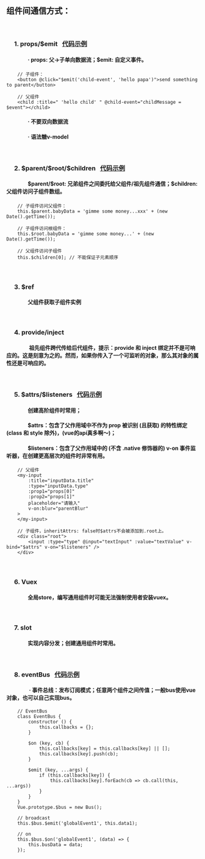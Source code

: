 ## 组件间通信方式：
##### &emsp;&emsp;

### &emsp; 1. props/$emit &nbsp;&nbsp;[代码示例](https://github.com/yunlovebo/anti35/blob/master/vue/components-communication/props%2B%24emit.html)
#### &emsp;&emsp;&emsp;&emsp;· props: 父->子单向数据流；$emit: 自定义事件。
```
    // 子组件：
    <button @click="$emit('child-event', 'hello papa')">send something to parent</button>

    // 父组件
    <child :title=" 'hello child' " @child-event="childMessage = $event"></child>
```
#### &emsp;&emsp;&emsp;&emsp;· 不要双向数据流
#### &emsp;&emsp;&emsp;&emsp;· 语法糖v-model
##### &emsp;&emsp;

### &emsp; 2. \$parent/\$root/$children &nbsp;&nbsp;[代码示例](https://github.com/yunlovebo/anti35/blob/master/vue/components-communication/%24parant%2B%24root%2B%24children.html)
#### &emsp;&emsp;&emsp;&emsp;\$parent/\$root: 兄弟组件之间委托给父组件/祖先组件通信；\$children: 父组件访问子组件数组。
```
    // 子组件访问父组件：
    this.$parent.babyData = 'gimme some money...xxx' + (new Date().getTime());

    // 子组件访问根组件：
    this.$root.babyData = 'gimme some money...' + (new Date().getTime());

    // 父组件访问子组件
    this.$children[0]; // 不能保证子元素顺序
```
##### &emsp;&emsp;

### &emsp; 3. \$ref
#### &emsp;&emsp;&emsp;&emsp;父组件获取子组件实例
##### &emsp;&emsp;

### &emsp; 4. provide/inject
#### &emsp;&emsp;&emsp;&emsp; 祖先组件跨代传给后代组件，提示：provide 和 inject 绑定并不是可响应的。这是刻意为之的。然而，如果你传入了一个可监听的对象，那么其对象的属性还是可响应的。
##### &emsp;&emsp;

### &emsp; 5. \$attrs/\$listeners &nbsp;&nbsp;[代码示例](https://github.com/yunlovebo/anti35/blob/master/vue/components-communication/props%2B%24emit.html)
#### &emsp;&emsp;&emsp;&emsp;创建高阶组件时常用；
#### &emsp;&emsp;&emsp;&emsp;\$attrs：包含了父作用域中不作为 prop 被识别 (且获取) 的特性绑定 (class 和 style 除外)，(vue的api真多啊～)；
#### &emsp;&emsp;&emsp;&emsp;\$listeners：包含了父作用域中的 (不含 .native 修饰器的) v-on 事件监听器，在创建更高层次的组件时非常有用。
```
    // 父组件
    <my-input 
        :title="inputData.title" 
        :type="inputData.type" 
        :prop1="props[0]" 
        :prop2="props[1]" 
        placeholder="请输入" 
        v-on:blur="parentBlur"
    >
    </my-input>

    // 子组件，inheritAttrs: false时$attrs不会被添加到.root上。
    <div class="root">
        <input :type="type" @input="textInput" :value="textValue" v-bind="$attrs" v-on="$listeners" />
    </div>
```
##### &emsp;&emsp;

### &emsp; 6. Vuex
#### &emsp;&emsp;&emsp;&emsp;全局store，编写通用组件时可能无法强制使用者安装vuex。
##### &emsp;&emsp;

### &emsp; 7. slot
#### &emsp;&emsp;&emsp;&emsp;实现内容分发；创建通用组件时常用。
##### &emsp;&emsp;&emsp;&emsp;

### &emsp; 8. eventBus &nbsp;&nbsp;[代码示例](https://github.com/yunlovebo/anti35/blob/master/vue/components-communication/eventBus.html)
#### &emsp;&emsp;&emsp;&emsp; · 事件总线：发布订阅模式；任意两个组件之间传值；一般bus使用vue对象，也可以自己实现bus。
```
    // EventBus
    class EventBus {
        constructor () {
            this.callbacks = {};
        }

        $on (key, cb) {
            this.callbacks[key] = this.callbacks[key] || [];
            this.callbacks[key].push(cb);
        }

        $emit (key, ...args) {
            if (this.callbacks[key]) {
                this.callbacks[key].forEach(cb => cb.call(this, ...args))
            }
        }
    }
    Vue.prototype.$bus = new Bus();

    // broadcast
    this.$bus.$emit('globalEvent1', this.data1);

    // on
    this.$bus.$on('globalEvent1', (data) => {
        this.busData = data;
    });
```
